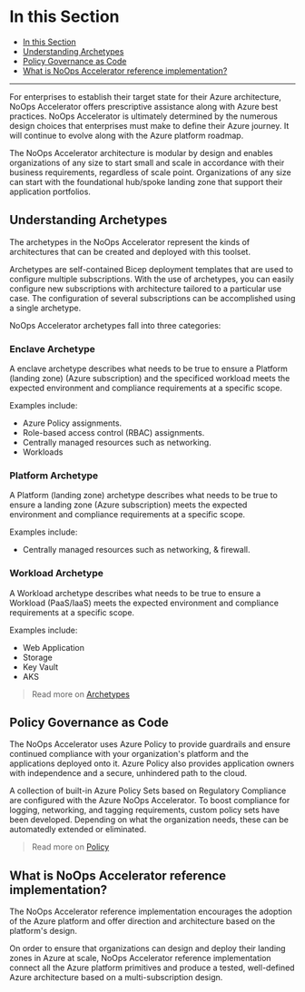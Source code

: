 # In this Section

- [In this Section](#in-this-section)
- [Understanding Archetypes](#understanding-archetypes)
- [Policy Governance as Code](#policy-governance-as-code)
- [What is NoOps Accelerator reference implementation?](#what-is-noops-accelerator-reference-implementation)

---

For enterprises to establish their target state for their Azure architecture, NoOps Accelerator offers prescriptive assistance along with Azure best practices. NoOps Accelerator is ultimately determined by the numerous design choices that enterprises must make to define their Azure journey. It will continue to evolve along with the Azure platform roadmap.

The NoOps Accelerator architecture is modular by design and enables organizations of any size to start small and scale in accordance with their business requirements, regardless of scale point. Organizations of any size can start with the foundational hub/spoke landing zone that support their application portfolios.

## Understanding Archetypes

The archetypes in the NoOps Accelerator represent the kinds of architectures that can be created and deployed with this toolset.

Archetypes are self-contained Bicep deployment templates that are used to configure multiple subscriptions. With the use of archetypes, you can easily configure new subscriptions with architecture tailored to a particular use case. The configuration of several subscriptions can be accomplished using a single archetype.

NoOps Accelerator archetypes fall into three categories:

### Enclave Archetype

A enclave archetype describes what needs to be true to ensure a Platform (landing zone) (Azure subscription) and the specificed workload meets the expected environment and compliance requirements at a specific scope.

Examples include:

- Azure Policy assignments.
- Role-based access control (RBAC) assignments.
- Centrally managed resources such as networking.
- Workloads

### Platform Archetype

A Platform (landing zone) archetype describes what needs to be true to ensure a landing zone (Azure subscription) meets the expected environment and compliance requirements at a specific scope.

Examples include:

- Centrally managed resources such as networking, & firewall.

### Workload Archetype

A Workload archetype describes what needs to be true to ensure a Workload (PaaS/IaaS) meets the expected environment and compliance requirements at a specific scope.

Examples include:

- Web Application
- Storage
- Key Vault
- AKS

> Read more on [Archetypes](../wiki/archetypes)

## Policy Governance as Code

The NoOps Accelerator uses Azure Policy to provide guardrails and ensure continued compliance with your organization's platform and the applications deployed onto it. Azure Policy also provides application owners with independence and a secure, unhindered path to the cloud.

A collection of built-in Azure Policy Sets based on Regulatory Compliance are configured with the Azure NoOps Accelerator. To boost compliance for logging, networking, and tagging requirements, custom policy sets have been developed. Depending on what the organization needs, these can be automatedly extended or eliminated.

> Read more on [Policy](../NoOpsAccelerator-Policies.md)

## What is NoOps Accelerator reference implementation?

The NoOps Accelerator reference implementation encourages the adoption of the Azure platform and offer direction and architecture based on the platform's design.

On order to ensure that organizations can design and deploy their landing zones in Azure at scale, NoOps Accelerator reference implementation connect all the Azure platform primitives and produce a tested, well-defined Azure architecture based on a multi-subscription design.
